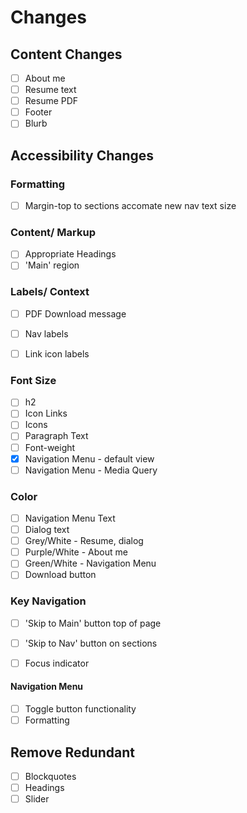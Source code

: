 # Changes

## Content Changes
- [ ] About me
- [ ] Resume text
- [ ] Resume PDF
- [ ] Footer
- [ ] Blurb

## Accessibility Changes

### Formatting
- [ ] Margin-top to sections accomate new nav text size

### Content/ Markup
- [ ] Appropriate Headings
- [ ] 'Main' region

### Labels/ Context
- [ ] PDF Download message
- [ ] Nav labels
- [ ] Link icon labels


### Font Size
- [ ] h2
- [ ] Icon Links
- [ ] Icons
- [ ] Paragraph Text
- [ ] Font-weight
- [x] Navigation Menu - default view
- [ ] Navigation Menu - Media Query

### Color 
- [ ] Navigation Menu Text
- [ ] Dialog text
- [ ] Grey/White - Resume, dialog
- [ ] Purple/White - About me
- [ ] Green/White - Navigation Menu 
- [ ] Download button

### Key Navigation
- [ ] 'Skip to Main' button top of page
- [ ] 'Skip to Nav' button on sections
- [ ] Focus indicator


#### Navigation Menu 
- [ ] Toggle button functionality
- [ ] Formatting

## Remove Redundant
- [ ] Blockquotes
- [ ] Headings
- [ ] Slider
